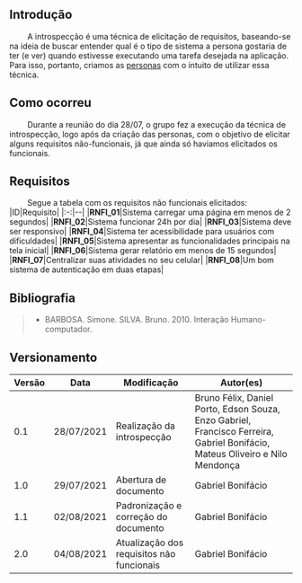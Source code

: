 ## Introdução
&emsp;&emsp;
A introspecção é uma técnica de elicitação de requisitos, baseando-se na ideia de buscar entender qual é o tipo de sistema a persona gostaria de ter (e ver) quando estivesse executando uma tarefa desejada na aplicação. Para isso, portanto, criamos as <a href="../elicitacao/personas.md">personas</a> com o intuito de utilizar essa técnica. 
&emsp;&emsp;

## Como ocorreu
&emsp;&emsp;
Durante a reunião do dia 28/07, o grupo fez a execução da técnica de introspecção, logo após da criação das personas, com o objetivo de elicitar alguns requisitos não-funcionais, já que ainda só haviamos elicitados os funcionais.
&emsp;&emsp;

## Requisitos
&emsp;&emsp;
Segue a tabela com os requisitos não funcionais elicitados:
&emsp;&emsp;
|ID|Requisito|
|:-:|--|
|**RNFI_01**|Sistema carregar uma página em menos de 2 segundos|
|**RNFI_02**|Sistema funcionar 24h por dia|
|**RNFI_03**|Sistema deve ser responsivo|
|**RNFI_04**|Sistema ter acessibilidade para usuários com dificuldades|
|**RNFI_05**|Sistema apresentar as funcionalidades principais na tela inicial|
|**RNFI_06**|Sistema gerar relatório em menos de 15 segundos|
|**RNFI_07**|Centralizar suas atividades no seu celular|
|**RNFI_08**|Um bom sistema de autenticação em duas etapas|

## Bibliografia

> - BARBOSA. Simone. SILVA. Bruno. 2010. Interação Humano-computador.

## Versionamento
| Versão | Data | Modificação | Autor(es) |
|--|--|--|--|
|0.1|28/07/2021| Realização da introspecção | Bruno Félix, Daniel Porto, Edson Souza, Enzo Gabriel, Francisco Ferreira, Gabriel Bonifácio, Mateus Oliveiro e Nilo Mendonça |
|1.0|29/07/2021| Abertura de documento | Gabriel Bonifácio |
|1.1|02/08/2021| Padronização e correção do documento | Gabriel Bonifácio |
|2.0|04/08/2021| Atualização dos requisitos não funcionais | Gabriel Bonifácio |

